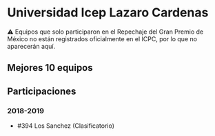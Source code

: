 # Universidad Icep Lazaro Cardenas

:warning: Equipos que solo participaron en el Repechaje del Gran Premio de México no están registrados oficialmente en el ICPC, por lo que no aparecerán aquí.

## Mejores 10 equipos


## Participaciones

### 2018-2019

- #394 Los Sanchez (Clasificatorio)



